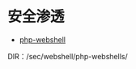 安全渗透
======


- [php-webshell](https://github.com/JohnTroony/php-webshells)

DIR：/sec/webshell/php-webshells/

